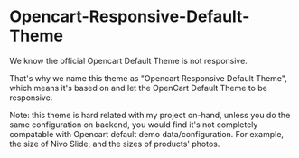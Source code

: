 Opencart-Responsive-Default-Theme
=================================

We know the official Opencart Default Theme is not responsive.

That's why we name this theme as "Opencart Responsive Default Theme", which means it's based on and let the OpenCart Default Theme to be responsive.


Note: this theme is hard related with my project on-hand, unless you do the same configuration on backend, you would find it's not completely compatable with Opencart default demo data/configuration. For example, the size of Nivo Slide, and the sizes of products' photos.
